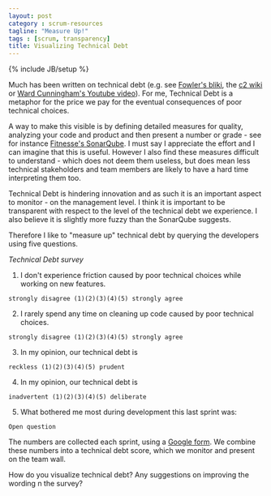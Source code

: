 ```yaml
---
layout: post
category : scrum-resources
tagline: "Measure Up!"
tags : [scrum, transparency]
title: Visualizing Technical Debt
---
```

{% include JB/setup %}

Much has been written on technical debt (e.g. see [Fowler's bliki][bliki on TD], the [c2 wiki] or [Ward Cunningham's Youtube video]). For me, Technical Debt is a metaphor for the price we pay for the eventual consequences of poor technical choices.

A way to make this visible is by defining detailed measures for quality, analyzing your code and product and then present a number or grade - see for instance [Fitnesse's SonarQube]. I must say I appreciate the effort and I can imagine that this is useful. However I also find these measures difficult to understand - which does not deem them useless, but does mean less technical stakeholders and team members are likely to have a hard time interpreting them too.

Technical Debt is hindering innovation and as such it is an important aspect to monitor - on the management level. I think it is important to be transparent with respect to the level of the technical debt we experience. I also believe it is slightly more fuzzy than the SonarQube suggests.

Therefore I like to "measure up" technical debt by querying the developers using five questions.

*Technical Debt survey*

1) I don't experience friction caused by poor technical choices while working on new features. 

`strongly disagree (1)(2)(3)(4)(5) strongly agree `
 
2) I rarely spend any time on cleaning up code caused by poor technical choices. 

`strongly disagree (1)(2)(3)(4)(5) strongly agree `

3) In my opinion, our technical debt is 

`reckless (1)(2)(3)(4)(5) prudent `

4) In my opinion, our technical debt is 

`inadvertent (1)(2)(3)(4)(5) deliberate `

5) What bothered me most during development this last sprint was: 

`Open question `

The numbers are collected each sprint, using a [Google form].
We combine these numbers into a technical debt score, which we monitor and present on the team wall. 

How do you visualize technical debt? Any suggestions on improving the wording n the survey?


 [Google form]: https://drive.google.com/open?id=0B6jUQ8RVhYDgVTJmOVZ1Q1UxOTg
 [Fitnesse's SonarQube]: http://nemo.sonarqube.org/overview/issues?id=org.fitnesse%3Afitnesse
 [c2 wiki]: http://www.c2.com/cgi/wiki?TechnicalDebt
 [bliki on TD quadrants]: http://martinfowler.com/bliki/TechnicalDebtQuadrant.html
 [bliki on TD]: http://martinfowler.com/bliki/TechnicalDebt.html
 [Ward Cunningham's Youtube video]: https://www.youtube.com/watch?v=pqeJFYwnkjE







